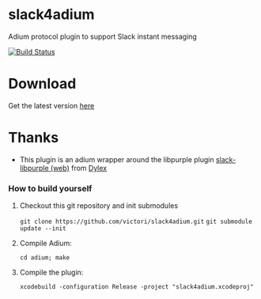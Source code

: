 slack4adium
==============
Adium protocol plugin to support Slack instant messaging

[![Build Status](https://travis-ci.org/victori/slack4adium.svg?branch=master)](https://travis-ci.org/victori/slack4adium)

Download
========
Get the latest version [here](https://github.com/victori/slack4adium/releases/)

Thanks
======
* This plugin is an adium wrapper around the libpurple plugin [slack-libpurple (web)](https://github.com/dylex/slack-libpurple) from [Dylex](https://github.com/dylex)


### How to build yourself

1. Checkout this git repository and init submodules

   `git clone https://github.com/victori/slack4adium.git`
   `git submodule update --init`

2. Compile Adium:

   `cd adium; make`

3. Compile the plugin:

   `xcodebuild -configuration Release -project "slack4adium.xcodeproj"`
